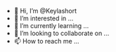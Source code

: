 - 👋 Hi, I’m @Keylashort
- 👀 I’m interested in ...
- 🌱 I’m currently learning ...
- 💞️ I’m looking to collaborate on ...
- 📫 How to reach me ...

<!---
Keylashort/Keylashort is a ✨ special ✨ repository because its `README.md` (this file) appears on your GitHub profile.
You can click the Preview link to take a look at your changes.
--->
